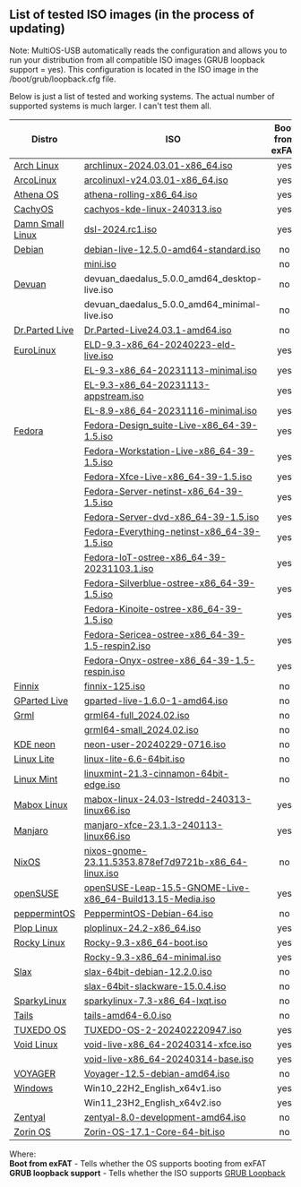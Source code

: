 ## List of tested ISO images (in the process of updating)
Note: MultiOS-USB automatically reads the configuration and allows you to run your distribution from all compatible ISO images (GRUB loopback support = yes). This configuration is located in the ISO image in the /boot/grub/loopback.cfg file.  

Below is just a list of tested and working systems. The actual number of supported systems is much larger. I can't test them all.

| Distro | ISO | Boot from exFAT | GRUB loopback support | Secure Boot support | SB from |
|---|---|:---:|:---:|:---:|---|
| [Arch Linux](https://archlinux.org) | [archlinux-2024.03.01-x86_64.iso](https://archlinux.mirrors.ovh.net/archlinux/iso/latest/archlinux-2024.03.01-x86_64.iso) | yes | yes | no | - |
| [ArcoLinux](https://www.arcolinux.info) | [arcolinuxl-v24.03.01-x86_64.iso](https://downloads.sourceforge.net/arcolinux/arcolinuxl-v24.03.01-x86_64.iso) | yes | yes | no | - |
| [Athena OS](https://athenaos.org) | [athena-rolling-x86_64.iso](https://sourceforge.net/projects/athena-iso/files/v23.11/athena-rolling-x86_64.iso) | yes | [no](../config/athenaos) | no | - |
| [CachyOS](https://cachyos.org) | [cachyos-kde-linux-240313.iso](https://cdn.cachyos.org/ISO/kde/240313/cachyos-kde-linux-240313.iso) | yes | yes | no | - |
| [Damn Small Linux](https://damnsmalllinux.org) | [dsl-2024.rc1.iso](https://damnsmalllinux.org/download/dsl-2024.rc1.iso) | yes | [no](../config/damnsmalllinux) | no | - |
| [Debian](https://www.debian.org) | [debian-live-12.5.0-amd64-standard.iso](https://cdimage.debian.org/debian-cd/current-live/amd64/iso-hybrid/debian-live-12.5.0-amd64-standard.iso) | no | yes | yes | Debian |
|  | [mini.iso](https://cdimage.debian.org/debian/dists/stable/main/installer-amd64/current/images/netboot/mini.iso) | no | [no](../config/debian) | yes | Debian |
| [Devuan](https://www.devuan.org) | devuan_daedalus_5.0.0_amd64_desktop-live.iso | no | [no](../config/devuan) | yes | Debian |
|  | devuan_daedalus_5.0.0_amd64_minimal-live.iso | no | [no](../config/devuan) | yes | Debian |
| [Dr.Parted Live](https://dr-parted-live.sourceforge.io) | [Dr.Parted-Live24.03.1-amd64.iso](https://sourceforge.net/projects/dr-parted-live/files/Download/Dr.Parted-Live24.03.1-amd64.iso) | no | no | yes | Debian |
| [EuroLinux](https://euro-linux.com) | [ELD-9.3-x86_64-20240223-eld-live.iso](https://dn.euro-linux.com/ELD-9.3-x86_64-20240223-eld-live.iso) | yes | [no](../config/euroLinux) | yes | RedHat |
|  | [EL-9.3-x86_64-20231113-minimal.iso](https://dn.euro-linux.com/EL-9.3-x86_64-20231113-minimal.iso) | yes | [no](../config/euroLinux) | no | - |
|  | [EL-9.3-x86_64-20231113-appstream.iso](https://dn.euro-linux.com/EL-9.3-x86_64-20231113-appstream.iso) | yes | [no](../config/euroLinux) | no | - |
|  | [EL-8.9-x86_64-20231116-minimal.iso](https://dn.euro-linux.com/EL-8.9-x86_64-20231116-minimal.iso) | yes | [no](../config/euroLinux) | no | - |
| [Fedora](https://fedoraproject.org) | [Fedora-Design_suite-Live-x86_64-39-1.5.iso](https://download.fedoraproject.org/pub/alt/releases/39/Labs/x86_64/iso/Fedora-Design_suite-Live-x86_64-39-1.5.iso) | yes | [no](../config/fedora) | yes | Fedora |
|  | [Fedora-Workstation-Live-x86_64-39-1.5.iso](https://download.fedoraproject.org/pub/fedora/linux/releases/39/Workstation/x86_64/iso/Fedora-Workstation-Live-x86_64-39-1.5.iso) | yes | [no](../config/fedora) | yes | Fedora |
|  | [Fedora-Xfce-Live-x86_64-39-1.5.iso](https://download.fedoraproject.org/pub/fedora/linux/releases/39/Spins/x86_64/iso/Fedora-Xfce-Live-x86_64-39-1.5.iso) | yes | [no](../config/fedora) | yes | Fedora |
|  | [Fedora-Server-netinst-x86_64-39-1.5.iso](https://download.fedoraproject.org/pub/fedora/linux/releases/39/Server/x86_64/iso/Fedora-Server-netinst-x86_64-39-1.5.iso) | yes | [no](../config/fedora) | yes | Fedora |
|  | [Fedora-Server-dvd-x86_64-39-1.5.iso](https://download.fedoraproject.org/pub/fedora/linux/releases/39/Server/x86_64/iso/Fedora-Server-dvd-x86_64-39-1.5.iso) | yes | [no](../config/fedora) | yes | Fedora |
|  | [Fedora-Everything-netinst-x86_64-39-1.5.iso](https://download.fedoraproject.org/pub/fedora/linux/releases/39/Everything/x86_64/iso/Fedora-Everything-netinst-x86_64-39-1.5.iso) | yes | [no](../config/fedora) | yes | Fedora |
|  | [Fedora-IoT-ostree-x86_64-39-20231103.1.iso](https://download.fedoraproject.org/pub/alt/iot/39/IoT/x86_64/iso/Fedora-IoT-ostree-x86_64-39-20231103.1.iso) | yes | [no](../config/fedora) | yes | Fedora |
|  | [Fedora-Silverblue-ostree-x86_64-39-1.5.iso](https://download.fedoraproject.org/pub/fedora/linux/releases/39/Silverblue/x86_64/iso/Fedora-Silverblue-ostree-x86_64-39-1.5.iso) | yes | [no](../config/fedora) | yes | Fedora |
|  | [Fedora-Kinoite-ostree-x86_64-39-1.5.iso](https://download.fedoraproject.org/pub/fedora/linux/releases/39/Kinoite/x86_64/iso/Fedora-Kinoite-ostree-x86_64-39-1.5.iso) | yes | [no](../config/fedora) | yes | Fedora |
|  | [Fedora-Sericea-ostree-x86_64-39-1.5-respin2.iso](https://download.fedoraproject.org/pub/alt/releases/39/respins/Sericea/x86_64/Fedora-Sericea-ostree-x86_64-39-1.5-respin2.iso) | yes | [no](../config/fedora) | yes | Fedora |
|  | [Fedora-Onyx-ostree-x86_64-39-1.5-respin.iso](https://download.fedoraproject.org/pub/alt/releases/39/respins/Onyx/x86_64/Fedora-Onyx-ostree-x86_64-39-1.5-respin.iso) | yes | [no](../config/fedora) | yes | Fedora |
| [Finnix](https://www.finnix.org) | [finnix-125.iso](https://www.finnix.org/releases/125/finnix-125.iso) | no | yes | yes | Debian |
| [GParted Live](https://gparted.org/livecd.php) | [gparted-live-1.6.0-1-amd64.iso](https://downloads.sourceforge.net/gparted/gparted-live-1.6.0-1-amd64.iso) | no | [no](../config/gparted) | yes | Debian |
| [Grml](https://www.grml.org) | [grml64-full_2024.02.iso](https://download.grml.org/grml64-full_2024.02.iso) | no | yes | yes | Debian |
|  | [grml64-small_2024.02.iso](https://download.grml.org/grml64-small_2024.02.iso) | no | yes | yes | Debian |
| [KDE neon](https://neon.kde.org) | [neon-user-20240229-0716.iso](https://files.kde.org/neon/images/user/20240229-0716/neon-user-20240229-0716.iso) | no | [no](../config/KDE_neon) | yes | Canonical |
| [Linux Lite](https://www.linuxliteos.com) | [linux-lite-6.6-64bit.iso](https://mirror.alpix.eu/linuxliteos/isos/6.6/linux-lite-6.6-64bit.iso) | no | yes | yes | Canonical |
| [Linux Mint](https://linuxmint.com) | [linuxmint-21.3-cinnamon-64bit-edge.iso](https://mirror.rackspace.com/linuxmint/iso/stable/21.3/linuxmint-21.3-cinnamon-64bit-edge.iso) | no | yes | yes | Canonical |
| [Mabox Linux](https://maboxlinux.org) | [mabox-linux-24.03-Istredd-240313-linux66.iso](https://sourceforge.net/projects/mabox-linux/files/24.03/mabox-linux-24.03-Istredd-240313-linux66.iso) | yes | yes | no | - |
| [Manjaro](https://manjaro.org) | [manjaro-xfce-23.1.3-240113-linux66.iso](https://download.manjaro.org/xfce/23.1.3/manjaro-xfce-23.1.3-240113-linux66.iso) | yes | yes | no | - |
| [NixOS](https://nixos.org) | [nixos-gnome-23.11.5353.878ef7d9721b-x86_64-linux.iso](https://releases.nixos.org/nixos/23.11/nixos-23.11.5353.878ef7d9721b/nixos-gnome-23.11.5353.878ef7d9721b-x86_64-linux.iso) | no | yes | no | - |
| [openSUSE](https://www.opensuse.org) | [openSUSE-Leap-15.5-GNOME-Live-x86_64-Build13.15-Media.iso](openSUSE-Leap-15.5-GNOME-Live-x86_64-Build13.15-Media.iso) | yes | yes | yes | SLES |
| [peppermintOS](https://peppermintos.com) | [PeppermintOS-Debian-64.iso](https://sourceforge.net/projects/peppermintos/files/isos/XFCE/PeppermintOS-Debian-64.iso) | no | yes | yes | Debian |
| [Plop Linux](https://www.plop.at/en/ploplinux/index.html) | [ploplinux-24.2-x86_64.iso](https://download.plop.at/ploplinux/24.2/live/ploplinux-24.2-x86_64.iso) | yes | [no](../config/ploplinux) | no | - |
| [Rocky Linux](https://rockylinux.org) | [Rocky-9.3-x86_64-boot.iso](https://download.rockylinux.org/pub/rocky/9/isos/x86_64/Rocky-9.3-x86_64-boot.iso) | yes | [no](../config/rocky) | yes | Rocky |
|  | [Rocky-9.3-x86_64-minimal.iso](https://download.rockylinux.org/pub/rocky/9/isos/x86_64/Rocky-9.3-x86_64-minimal.iso) | yes | [no](../config/rocky) | yes | Rocky |
| [Slax](https://www.slax.org) | [slax-64bit-debian-12.2.0.iso](https://ftp.sh.cvut.cz/slax/Slax-12.x/slax-64bit-debian-12.2.0.iso) | no | [no](../config/slax) | no | - |
|  | [slax-64bit-slackware-15.0.4.iso](https://ftp.sh.cvut.cz/slax/Slax-15.x/slax-64bit-slackware-15.0.4.iso) | no | [no](../config/slax) | no | - |
| [SparkyLinux](https://sparkylinux.org) | [sparkylinux-7.3-x86_64-lxqt.iso](https://downloads.sourceforge.net/sparkylinux/sparkylinux-7.3-x86_64-lxqt.iso) | no | yes | yes | Debian |
| [Tails](https://tails.net) | [tails-amd64-6.0.iso](https://download.tails.net/tails/stable/tails-amd64-6.0/tails-amd64-6.0.iso) | no | [no](../config/tails) | yes | Debian |
| [TUXEDO OS](https://os.tuxedocomputers.com) | [TUXEDO-OS-2-202402220947.iso](https://os.tuxedocomputers.com/TUXEDO-OS-2-202402220947.iso) | yes | yes | yes | TUXEDO |
| [Void Linux](https://voidlinux.org) | [void-live-x86_64-20240314-xfce.iso](https://repo-default.voidlinux.org/live/current/void-live-x86_64-20240314-xfce.iso) | yes | [no](../config/void-linux) | no | - |
|  | [void-live-x86_64-20240314-base.iso](https://repo-default.voidlinux.org/live/current/void-live-x86_64-20240314-base.iso) | yes | [no](../config/void-linux) | no | - |
| [VOYAGER](https://voyagerlive.org) | [Voyager-12.5-debian-amd64.iso](https://downloads.sourceforge.net/voyagerlive/Voyager-12.5-debian-amd64.iso) | no | yes | yes | Debian |
| [Windows](https://www.microsoft.com/software-download) | Win10_22H2_English_x64v1.iso | yes | [no](../config/windows) | no | Microsoft |
|  | Win11_23H2_English_x64v2.iso | yes | [no](../config/windows) | no | Microsoft |
| [Zentyal](https://zentyal.com) | [zentyal-8.0-development-amd64.iso](http://download.zentyal.com/zentyal-8.0-development-amd64.iso) | no | yes | yes | Canonical |
| [Zorin OS](https://zorinos.com) | [Zorin-OS-17.1-Core-64-bit.iso](https://mirrors.edge.kernel.org/zorinos-isos/17/Zorin-OS-17.1-Core-64-bit.iso) | no | yes | yes | Canonical |

Where:  
**Boot from exFAT** - Tells whether the OS supports booting from exFAT  
**GRUB loopback support** - Tells whether the ISO supports [GRUB Loopback](https://www.gnu.org/software/grub/manual/grub/html_node/Loopback-booting.html)  

